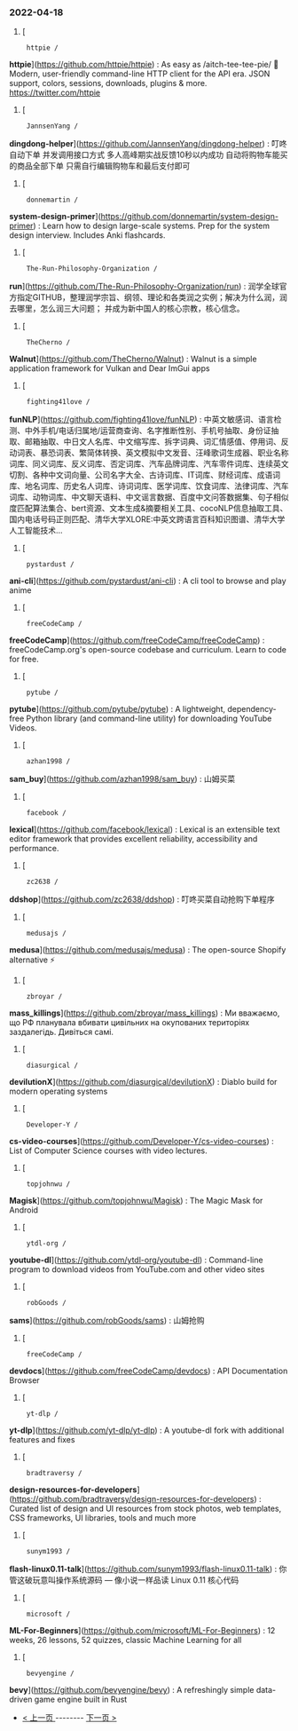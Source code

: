 ### 2022-04-18 
1. [
    

        httpie /
**httpie**](https://github.com/httpie/httpie) : As easy as /aitch-tee-tee-pie/ 🥧 Modern, user-friendly command-line HTTP client for the API era. JSON support, colors, sessions, downloads, plugins & more. https://twitter.com/httpie
1. [
    

        JannsenYang /
**dingdong-helper**](https://github.com/JannsenYang/dingdong-helper) : 叮咚自动下单 并发调用接口方式 多人高峰期实战反馈10秒以内成功 自动将购物车能买的商品全部下单 只需自行编辑购物车和最后支付即可
1. [
    

        donnemartin /
**system-design-primer**](https://github.com/donnemartin/system-design-primer) : Learn how to design large-scale systems. Prep for the system design interview. Includes Anki flashcards.
1. [
    

        The-Run-Philosophy-Organization /
**run**](https://github.com/The-Run-Philosophy-Organization/run) : 润学全球官方指定GITHUB，整理润学宗旨、纲领、理论和各类润之实例；解决为什么润，润去哪里，怎么润三大问题； 并成为新中国人的核心宗教，核心信念。
1. [
    

        TheCherno /
**Walnut**](https://github.com/TheCherno/Walnut) : Walnut is a simple application framework for Vulkan and Dear ImGui apps
1. [
    

        fighting41love /
**funNLP**](https://github.com/fighting41love/funNLP) : 中英文敏感词、语言检测、中外手机/电话归属地/运营商查询、名字推断性别、手机号抽取、身份证抽取、邮箱抽取、中日文人名库、中文缩写库、拆字词典、词汇情感值、停用词、反动词表、暴恐词表、繁简体转换、英文模拟中文发音、汪峰歌词生成器、职业名称词库、同义词库、反义词库、否定词库、汽车品牌词库、汽车零件词库、连续英文切割、各种中文词向量、公司名字大全、古诗词库、IT词库、财经词库、成语词库、地名词库、历史名人词库、诗词词库、医学词库、饮食词库、法律词库、汽车词库、动物词库、中文聊天语料、中文谣言数据、百度中文问答数据集、句子相似度匹配算法集合、bert资源、文本生成&摘要相关工具、cocoNLP信息抽取工具、国内电话号码正则匹配、清华大学XLORE:中英文跨语言百科知识图谱、清华大学人工智能技术…
1. [
    

        pystardust /
**ani-cli**](https://github.com/pystardust/ani-cli) : A cli tool to browse and play anime
1. [
    

        freeCodeCamp /
**freeCodeCamp**](https://github.com/freeCodeCamp/freeCodeCamp) : freeCodeCamp.org's open-source codebase and curriculum. Learn to code for free.
1. [
    

        pytube /
**pytube**](https://github.com/pytube/pytube) : A lightweight, dependency-free Python library (and command-line utility) for downloading YouTube Videos.
1. [
    

        azhan1998 /
**sam_buy**](https://github.com/azhan1998/sam_buy) : 山姆买菜
1. [
    

        facebook /
**lexical**](https://github.com/facebook/lexical) : Lexical is an extensible text editor framework that provides excellent reliability, accessibility and performance.
1. [
    

        zc2638 /
**ddshop**](https://github.com/zc2638/ddshop) : 叮咚买菜自动抢购下单程序
1. [
    

        medusajs /
**medusa**](https://github.com/medusajs/medusa) : The open-source Shopify alternative ⚡️
1. [
    

        zbroyar /
**mass_killings**](https://github.com/zbroyar/mass_killings) : Ми вважаємо, що РФ планувала вбивати цивільних на окупованих територіях заздалегідь. Дивіться самі.
1. [
    

        diasurgical /
**devilutionX**](https://github.com/diasurgical/devilutionX) : Diablo build for modern operating systems
1. [
    

        Developer-Y /
**cs-video-courses**](https://github.com/Developer-Y/cs-video-courses) : List of Computer Science courses with video lectures.
1. [
    

        topjohnwu /
**Magisk**](https://github.com/topjohnwu/Magisk) : The Magic Mask for Android
1. [
    

        ytdl-org /
**youtube-dl**](https://github.com/ytdl-org/youtube-dl) : Command-line program to download videos from YouTube.com and other video sites
1. [
    

        robGoods /
**sams**](https://github.com/robGoods/sams) : 山姆抢购
1. [
    

        freeCodeCamp /
**devdocs**](https://github.com/freeCodeCamp/devdocs) : API Documentation Browser
1. [
    

        yt-dlp /
**yt-dlp**](https://github.com/yt-dlp/yt-dlp) : A youtube-dl fork with additional features and fixes
1. [
    

        bradtraversy /
**design-resources-for-developers**](https://github.com/bradtraversy/design-resources-for-developers) : Curated list of design and UI resources from stock photos, web templates, CSS frameworks, UI libraries, tools and much more
1. [
    

        sunym1993 /
**flash-linux0.11-talk**](https://github.com/sunym1993/flash-linux0.11-talk) : 你管这破玩意叫操作系统源码 — 像小说一样品读 Linux 0.11 核心代码
1. [
    

        microsoft /
**ML-For-Beginners**](https://github.com/microsoft/ML-For-Beginners) : 12 weeks, 26 lessons, 52 quizzes, classic Machine Learning for all
1. [
    

        bevyengine /
**bevy**](https://github.com/bevyengine/bevy) : A refreshingly simple data-driven game engine built in Rust 

- [ < 上一页 ](https://github.com/able8/github-trending-daily-record/blob/master/2022-04-17.md) -------- [ 下一页 > ](https://github.com/able8/github-trending-daily-record/blob/master/2022-04-19.md)